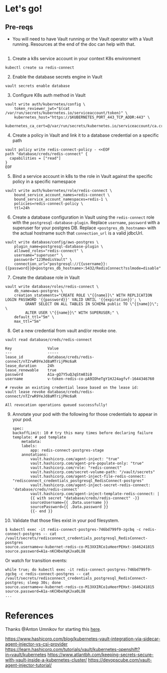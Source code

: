 # Let's go!

## Pre-reqs

- You will need to have Vault running or the Vault operator with a Vault running. Resources at the end of the doc can help with that.

## 
1. Create a k8s service account in your context K8s environment
```
kubectl create sa redis-connect
```

2. Enable the database secrets engine in Vault
```
vault secrets enable database
```

3. Configure K8s auth method in Vault
```
vault write auth/kubernetes/config \
    token_reviewer_jwt="$(cat /var/run/secrets/kubernetes.io/serviceaccount/token)" \
    kubernetes_host="https://$KUBERNETES_PORT_443_TCP_ADDR:443" \
    kubernetes_ca_cert=@/var/run/secrets/kubernetes.io/serviceaccount/ca.crt
```

4. Create a policy in Vault and link it to a database credential on a specific path
```
vault policy write redis-connect-policy - <<EOF
path "database/creds/redis-connect" {
  capabilities = ["read"]
}
EOF
```

5. Bind a service account in k8s to the role in Vault against the specific policy in a specific namespace
```
vault write auth/kubernetes/role/redis-connect \
    bound_service_account_names=redis-connect \
    bound_service_account_namespaces=redis-1 \
    policies=redis-connect-policy \
    ttl=24h
```

6. Create a database configuration in Vault using the `redis-connect` role with the `postgresql-database-plugin`. Replace `username`, `password` with a superuser for your postgres DB. Replace `<postgres_db_hostname>` with the actual hostname such that `connection_url` is a valid jdbcUrl.
```
vault write database/config/aws-postgres \
    plugin_name=postgresql-database-plugin \
    allowed_roles="redis-connect" \
    username="superuser" \
    password="123RedisVault" \
    connection_url="postgresql://{{username}}:{{password}}@<postgres_db_hostname>:5432/RedisConnect?sslmode=disable"
```

7. Create the database role in Vault
```
vault write database/roles/redis-connect \
    db_name=aws-postgres \
    creation_statements="CREATE ROLE \"{{name}}\" WITH REPLICATION LOGIN PASSWORD '{{password}}' VALID UNTIL '{{expiration}}'; \
         GRANT SELECT ON ALL TABLES IN SCHEMA public TO \"{{name}}\"; \
         ALTER USER \"{{name}}\" WITH SUPERUSER;" \
    default_ttl="5m" \
    max_ttl="5m"
```

8. Get a new credential from vault and/or revoke one.
```
vault read database/creds/redis-connect

Key                Value
---                -----
lease_id           database/creds/redis-connect/nTZrwR9YeJd8aMTrijPHc6aR
lease_duration     24h
lease_renewable    true
password           A1a-gQ7Y5uQJqStm03i0
username           v-token-redis-co-pA9IOheTgY1HJ24agfvf-1644346760

# revoke an existing credential lease based on the lease id:
vault lease revoke database/creds/redis-connect/nTZrwR9YeJd8aMTrijPHc6aR

All revocation operations queued successfully!
```

9. Annotate your pod with the following for those credentials to appear in your pod.

    ```
    spec:
    backoffLimit: 10 # try this many times before declaring failure
    template: # pod template
        metadata:
        labels:
            app: redis-connect-postgres-stage 
        annotations:
            vault.hashicorp.com/agent-inject: "true"
            vault.hashicorp.com/agent-pre-populate-only: "true"
            vault.hashicorp.com/role: "redis-connect"
            vault.hashicorp.com/secret-volume-path: "/vault/secrets"
            vault.hashicorp.com/agent-inject-file-redis-connect: "redisconnect_credentials_postgresql_RedisConnect-postgres"
            vault.hashicorp.com/agent-inject-secret-redis-connect: 'database/creds/redis-connect'
            vault.hashicorp.com/agent-inject-template-redis-connect: |
            {{ with secret "database/creds/redis-connect" -}}
            sourceUsername={{ .Data.username }}
            sourcePassword={{ .Data.password }}
            {{- end }}
    ```
10. Validate that those files exist in your pod filesystem.
```
$ kubectl exec -it redis-connect-postgres-746bd799f9-zgcbq -c redis-connect-postgres -- cat /vault/secrets/redisconnect_credentials_postgresql_RedisConnect-postgres
source.username=v-kubernet-redis-co-M13XXIRCo1uHeerPEHxt-1646241815
source.password=A1a-nKCHbeXqKJxa0LO8
```    
Or watch for transition events:
```
while true; do kubectl exec -it redis-connect-postgres-746bd799f9-zgcbq -c redis-connect-postgres -- cat /vault/secrets/redisconnect_credentials_postgresql_RedisConnect-postgres; sleep 30s; done
source.username=v-kubernet-redis-co-M13XXIRCo1uHeerPEHxt-1646241815
source.password=A1a-nKCHbeXqKJxa0LO8
...
```

# References
Thanks @Anton Umnikov for starting this [here](https://github.com/antonum/redis-connect-dist/blob/main/docs/vault.md).

https://www.hashicorp.com/blog/kubernetes-vault-integration-via-sidecar-agent-injector-vs-csi-provider
https://learn.hashicorp.com/tutorials/vault/kubernetes-openshift?in=vault/kubernetes
https://www.atlantbh.com/keeping-secrets-secure-with-vault-inside-a-kubernetes-cluster/
https://devopscube.com/vault-agent-injector-tutorial/

